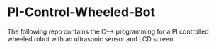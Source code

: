 # PI-Control-Wheeled-Bot
The following repo contains the C++ programming for a PI controlled wheeled robot with an ultrasonic sensor and LCD screen.
